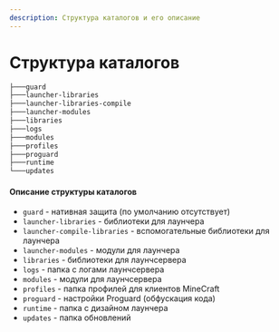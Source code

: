 ```yaml
---
description: Структура каталогов и его описание
---
```

# Структура каталогов  

```bash
├───guard
├───launcher-libraries
├───launcher-libraries-compile
├───launcher-modules
├───libraries
├───logs
├───modules
├───profiles
├───proguard
├───runtime
└───updates
```

#### Описание структуры каталогов

- `guard` - нативная защита (по умолчанию отсутствует)  
- `launcher-libraries` - библиотеки для лаунчера  
- `launcher-compile-libraries` - вспомогательные библиотеки для лаунчера  
- `launcher-modules` - модули для лаунчера  
- `libraries` - библиотеки для лаунчсервера  
- `logs` - папка с логами лаунчсервера  
- `modules` - модули для лаунчсервера  
- `profiles` - папка профилей для клиентов MineCraft  
- `proguard` - настройки Proguard (обфускация кода)  
- `runtime` - папка с дизайном лаунчера  
- `updates` - папка обновлений
